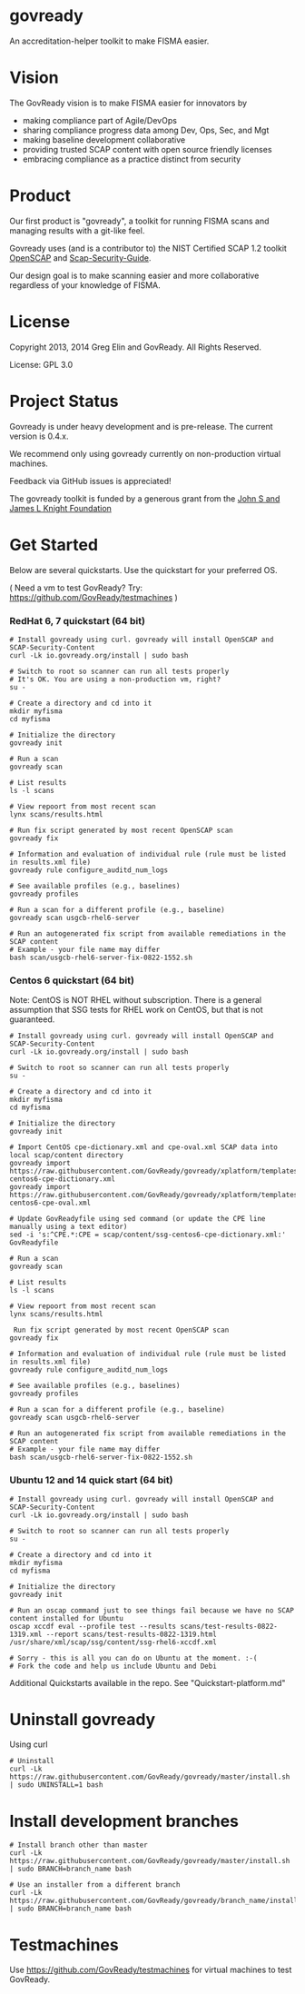 govready
========

An accreditation-helper toolkit to make FISMA easier.

# Vision 
The GovReady vision is to make FISMA easier for innovators by

- making compliance part of Agile/DevOps
- sharing compliance progress data among Dev, Ops, Sec, and Mgt
- making baseline development collaborative
- providing trusted SCAP content with open source friendly licenses
- embracing compliance as a practice distinct from security


# Product
Our first product is "govready", a toolkit for running FISMA scans and managing results with a git-like feel. 

Govready uses (and is a contributor to) the NIST Certified SCAP 1.2 toolkit [OpenSCAP](https://github.com/OpenSCAP/openscap) and [Scap-Security-Guide](https://github.com/OpenSCAP/scap-security-guide). 

Our design goal is to make scanning easier and more collaborative regardless of your knowledge of FISMA.

# License
Copyright 2013, 2014 Greg Elin and GovReady. All Rights Reserved.

License: GPL 3.0

# Project Status
Govready is under heavy development and is pre-release. The current version is 0.4.x.

We recommend only using govready currently on non-production virtual machines. 

Feedback via GitHub issues is appreciated!

The govready toolkit is funded by a generous grant from the [John S and James L Knight Foundation](http://www.knightfoundation.org/grants/201345714/)

# Get Started

Below are several quickstarts. Use the quickstart for your preferred OS.

( Need a vm to test GovReady? Try: https://github.com/GovReady/testmachines )

### RedHat 6, 7 quickstart (64 bit)

```
# Install govready using curl. govready will install OpenSCAP and SCAP-Security-Content
curl -Lk io.govready.org/install | sudo bash

# Switch to root so scanner can run all tests properly
# It's OK. You are using a non-production vm, right?
su - 

# Create a directory and cd into it
mkdir myfisma
cd myfisma

# Initialize the directory
govready init

# Run a scan
govready scan

# List results
ls -l scans

# View repoort from most recent scan
lynx scans/results.html

# Run fix script generated by most recent OpenSCAP scan
govready fix

# Information and evaluation of individual rule (rule must be listed in results.xml file)
govready rule configure_auditd_num_logs

# See available profiles (e.g., baselines)
govready profiles

# Run a scan for a different profile (e.g., baseline)
govready scan usgcb-rhel6-server

# Run an autogenerated fix script from available remediations in the SCAP content
# Example - your file name may differ
bash scan/usgcb-rhel6-server-fix-0822-1552.sh

```

### Centos 6 quickstart (64 bit)
Note: CentOS is NOT RHEL without subscription. There is a general assumption that SSG tests for RHEL work on CentOS, but that is not guaranteed.

```
# Install govready using curl. govready will install OpenSCAP and SCAP-Security-Content
curl -Lk io.govready.org/install | sudo bash

# Switch to root so scanner can run all tests properly
su - 

# Create a directory and cd into it
mkdir myfisma
cd myfisma

# Initialize the directory
govready init

# Import CentOS cpe-dictionary.xml and cpe-oval.xml SCAP data into local scap/content directory
govready import https://raw.githubusercontent.com/GovReady/govready/xplatform/templates/ssg-centos6-cpe-dictionary.xml
govready import https://raw.githubusercontent.com/GovReady/govready/xplatform/templates/ssg-centos6-cpe-oval.xml

# Update GovReadyfile using sed command (or update the CPE line manually using a text editor)
sed -i 's:^CPE.*:CPE = scap/content/ssg-centos6-cpe-dictionary.xml:' GovReadyfile

# Run a scan
govready scan

# List results
ls -l scans

# View repoort from most recent scan
lynx scans/results.html

 Run fix script generated by most recent OpenSCAP scan
govready fix

# Information and evaluation of individual rule (rule must be listed in results.xml file)
govready rule configure_auditd_num_logs

# See available profiles (e.g., baselines)
govready profiles

# Run a scan for a different profile (e.g., baseline)
govready scan usgcb-rhel6-server

# Run an autogenerated fix script from available remediations in the SCAP content
# Example - your file name may differ
bash scan/usgcb-rhel6-server-fix-0822-1552.sh

```


### Ubuntu 12 and 14 quick start (64 bit)

```
# Install govready using curl. govready will install OpenSCAP and SCAP-Security-Content
curl -Lk io.govready.org/install | sudo bash

# Switch to root so scanner can run all tests properly
su - 

# Create a directory and cd into it
mkdir myfisma
cd myfisma

# Initialize the directory
govready init

# Run an oscap command just to see things fail because we have no SCAP content installed for Ubuntu
oscap xccdf eval --profile test --results scans/test-results-0822-1319.xml --report scans/test-results-0822-1319.html  /usr/share/xml/scap/ssg/content/ssg-rhel6-xccdf.xml

# Sorry - this is all you can do on Ubuntu at the moment. :-(
# Fork the code and help us include Ubuntu and Debi

```

Additional Quickstarts available in the repo. See "Quickstart-platform.md"


# Uninstall govready

Using curl
```
# Uninstall
curl -Lk https://raw.githubusercontent.com/GovReady/govready/master/install.sh | sudo UNINSTALL=1 bash
```

# Install development branches
```
# Install branch other than master
curl -Lk https://raw.githubusercontent.com/GovReady/govready/master/install.sh | sudo BRANCH=branch_name bash

# Use an installer from a different branch
curl -Lk https://raw.githubusercontent.com/GovReady/govready/branch_name/install.sh | sudo BRANCH=branch_name bash
```


# Testmachines 
Use https://github.com/GovReady/testmachines for virtual machines to test GovReady.

